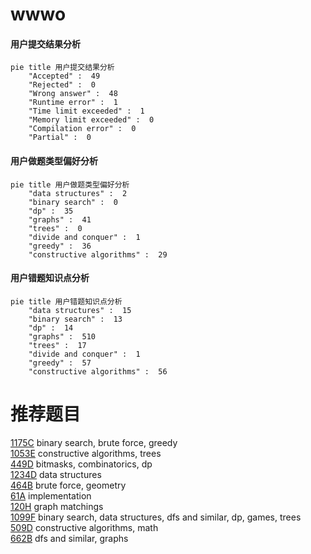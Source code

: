 # wwwo

<!-- tabs:start -->



#### **用户提交结果分析**

```mermaid
pie title 用户提交结果分析
    "Accepted" :  49
    "Rejected" :  0
    "Wrong answer" :  48
    "Runtime error" :  1
    "Time limit exceeded" :  1
    "Memory limit exceeded" :  0
    "Compilation error" :  0
    "Partial" :  0
```

#### **用户做题类型偏好分析**

```mermaid
pie title 用户做题类型偏好分析
    "data structures" :  2
    "binary search" :  0
    "dp" :  35
    "graphs" :  41
    "trees" :  0
    "divide and conquer" :  1
    "greedy" :  36
    "constructive algorithms" :  29
```
#### **用户错题知识点分析**

```mermaid
pie title 用户错题知识点分析
    "data structures" :  15
    "binary search" :  13
    "dp" :  14
    "graphs" :  510
    "trees" :  17
    "divide and conquer" :  1
    "greedy" :  57
    "constructive algorithms" :  56
```



<!-- tabs:end -->
# 推荐题目
[1175C](https://codeforces.com/contest/1175/problem/C)		binary search,
                        brute force,
                        greedy		  
[1053E](https://codeforces.com/contest/1053/problem/E)		constructive algorithms,
                        trees		  
[449D](https://codeforces.com/contest/449/problem/D)		bitmasks,
                        combinatorics,
                        dp		  
[1234D](https://codeforces.com/contest/1234/problem/D)		data structures		  
[464B](https://codeforces.com/contest/464/problem/B)		brute force,
                        geometry		  
[61A](https://codeforces.com/contest/61/problem/A)		implementation		  
[120H](https://codeforces.com/contest/120/problem/H)		graph matchings		  
[1099F](https://codeforces.com/contest/1099/problem/F)		binary search,
                        data structures,
                        dfs and similar,
                        dp,
                        games,
                        trees		  
[509D](https://codeforces.com/contest/509/problem/D)		constructive algorithms,
                        math		  
[662B](https://codeforces.com/contest/662/problem/B)		dfs and similar,
                        graphs		  
